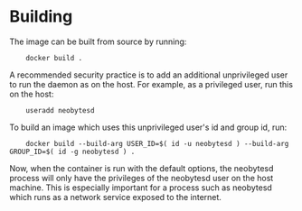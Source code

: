 Building
========

The image can be built from source by running:

        docker build .

A recommended security practice is to add an additional unprivileged user to run the daemon as on the host. For example, as a privileged user, run this on the host:

        useradd neobytesd

To build an image which uses this unprivileged user's id and group id, run:

        docker build --build-arg USER_ID=$( id -u neobytesd ) --build-arg GROUP_ID=$( id -g neobytesd ) .

Now, when the container is run with the default options, the neobytesd process will only have the privileges of the neobytesd user on the host machine. This is especially important for a process such as neobytesd which runs as a network service exposed to the internet.

